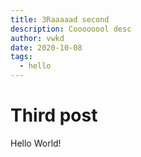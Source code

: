 ```yaml
---
title: 3Raaaaad second
description: Coooooool desc
author: vwkd
date: 2020-10-08
tags: 
  - hello
---
```

# Third post

Hello World!